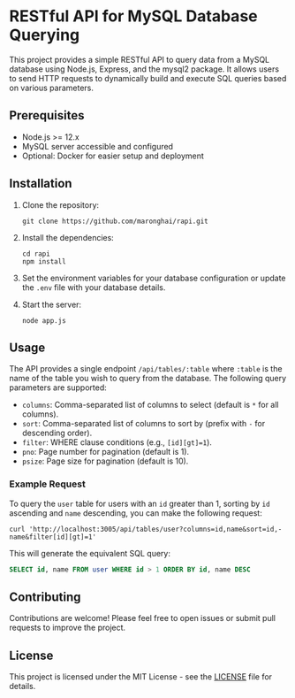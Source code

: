 # RESTful API for MySQL Database Querying

This project provides a simple RESTful API to query data from a MySQL database using Node.js, Express, and the mysql2 package. It allows users to send HTTP requests to dynamically build and execute SQL queries based on various parameters.

## Prerequisites

- Node.js >= 12.x
- MySQL server accessible and configured
- Optional: Docker for easier setup and deployment

## Installation

1. Clone the repository:
   ```
   git clone https://github.com/maronghai/rapi.git
   ```

2. Install the dependencies:
   ```
   cd rapi
   npm install
   ```

3. Set the environment variables for your database configuration or update the `.env` file with your database details.

4. Start the server:
   ```
   node app.js
   ```

## Usage

The API provides a single endpoint `/api/tables/:table` where `:table` is the name of the table you wish to query from the database. The following query parameters are supported:

- `columns`: Comma-separated list of columns to select (default is `*` for all columns).
- `sort`: Comma-separated list of columns to sort by (prefix with `-` for descending order).
- `filter`: WHERE clause conditions (e.g., `[id][gt]=1`).
- `pno`: Page number for pagination (default is 1).
- `psize`: Page size for pagination (default is 10).

### Example Request

To query the `user` table for users with an `id` greater than 1, sorting by `id` ascending and `name` descending, you can make the following request:

```
curl 'http://localhost:3005/api/tables/user?columns=id,name&sort=id,-name&filter[id][gt]=1'
```

This will generate the equivalent SQL query:

```sql
SELECT id, name FROM user WHERE id > 1 ORDER BY id, name DESC
```

## Contributing

Contributions are welcome! Please feel free to open issues or submit pull requests to improve the project.

## License

This project is licensed under the MIT License - see the [LICENSE](LICENSE) file for details.

